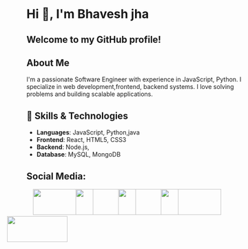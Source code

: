 # Hi 👋, I'm Bhavesh jha 

## Welcome to my GitHub profile!

## About Me
I'm a passionate Software Engineer with experience in  JavaScript, Python. I specialize in  web development,frontend, backend systems. I love solving problems and building scalable applications.

## 🚀 Skills & Technologies
- **Languages**: JavaScript, Python,java
- **Frontend**: React, HTML5, CSS3
- **Backend**: Node.js,
- **Database**: MySQL, MongoDB

## Social Media:





<a href="https://x.com/jhabhavesh20?s=09" style="display: inline-block; margin-left: 15px;">
  <img src="https://github.com/user-attachments/assets/6b8e51df-59ee-49c0-a1e4-fdef3ca35afc" width="140" height="60">
</a>
<a href="bhaveshkumarjha4@gmail.com" style="display: inline-block; margin-left: -45px; left-margin:45px;">
  <img src="https://github.com/user-attachments/assets/3ca1002b-a02f-4182-a2b8-011f7de30b70" width="140" height="60">
</a>
<a href="bhaveshkumarjha4@gmail.com" style="display: inline-block; margin-left: -45px; left-margin:45px;">
  <img src="https://github.com/user-attachments/assets/9018ae5f-7091-4a3b-95a0-46ab4f764e2d" width="140" height="60">
</a>
<a href="https://kumarjeebhavesh.wixsite.com/mysite" style="display: inline-block; margin-left: -45px; left-margin:45px;">
  <img src="https://github.com/user-attachments/assets/035f7c34-6180-4bd2-b29f-59e1f038c69b" width="140" height="60">
</a>
<a href="https://kumarjeebhavesh.wixsite.com/mysite" style="display: inline-block; margin-left: -45px; left-margin:45px;">
  <img src="https://github.com/user-attachments/assets/e85c3f3a-54df-46ac-8dbb-f3dff2aeb760" width="140" height="60">
</a>

